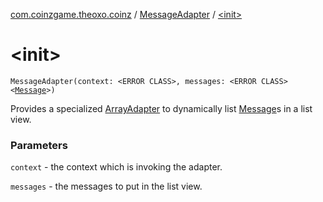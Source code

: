 [com.coinzgame.theoxo.coinz](../index.md) / [MessageAdapter](index.md) / [&lt;init&gt;](.)

# &lt;init&gt;

`MessageAdapter(context: <ERROR CLASS>, messages: <ERROR CLASS><`[`Message`](../-message/index.md)`>)`

Provides a specialized [ArrayAdapter](#) to dynamically list [Message](../-message/index.md)s in a list view.

### Parameters

`context` - the context which is invoking the adapter.

`messages` - the messages to put in the list view.